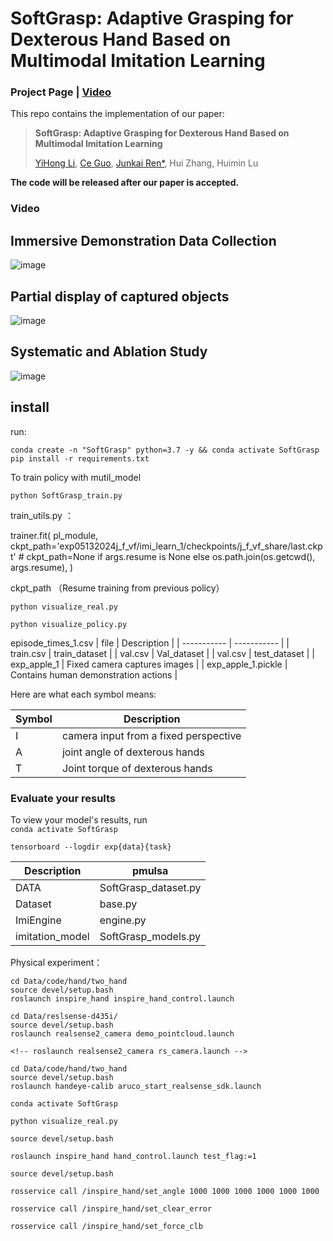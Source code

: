 # SoftGrasp: Adaptive Grasping for Dexterous Hand Based on Multimodal Imitation Learning

### Project Page | [Video](https://nubot-nudt.github.io/SoftGrasp/picture/video.html)
This repo contains the implementation of our paper:
> **SoftGrasp: Adaptive Grasping for Dexterous Hand Based on Multimodal Imitation Learning**
> 
> [YiHong Li](https://github.com/swagyiyi), [Ce Guo](https://github.com/henghenghahei849), [Junkai Ren*](https://github.com/jkren6), Hui Zhang, Huimin Lu
>

**The code  will be released after our paper  is accepted.**

### Video  
## Immersive Demonstration Data Collection

![image](https://github.com/nubot-nudt/SoftGrasp/blob/main/picture/teleporation.gif)

## Partial display of captured objects

![image](https://github.com/nubot-nudt/SoftGrasp/blob/main/picture/object.gif)

## Systematic and Ablation Study

![image](https://github.com/nubot-nudt/SoftGrasp/blob/main/picture/Ablation_Study.gif)


## install
run:
```
conda create -n "SoftGrasp" python=3.7 -y && conda activate SoftGrasp
pip install -r requirements.txt
```

To train policy with mutil_model
```
python SoftGrasp_train.py
```
train_utils.py ：

 trainer.fit(
        pl_module,
        ckpt_path='exp05132024j_f_vf/imi_learn_1/checkpoints/j_f_vf_share/last.ckpt'
        # ckpt_path=None
        if args.resume is None
        else os.path.join(os.getcwd(), args.resume),
    )

ckpt_path （Resume training from previous policy）
```
python visualize_real.py 

python visualize_policy.py 
```
episode_times_1.csv
| file      | Description |
| ----------- | ----------- |
| train.csv                 | train_dataset                            |
| val.csv                   | Val_dataset                               |
| val.csv                   | test_dataset                               |
| exp_apple_1           | Fixed camera captures images                           |
| exp_apple_1.pickle    | Contains human demonstration actions        |


Here are what each symbol means:

| Symbol      | Description |
| ----------- | ----------- |
| I   | camera input from a fixed perspective        |
| A   | joint angle of dexterous hands |
| T   | Joint torque of dexterous hands |


### Evaluate your results
To view your model's results, run <br>
 ```conda activate SoftGrasp```
 
```tensorboard --logdir exp{data}{task}```

| Description   |     pmulsa      |
| -----------   |   -----------   | 
|DATA           | SoftGrasp_dataset.py  |
|Dataset        | base.py       |
|ImiEngine      | engine.py     |
|imitation_model| SoftGrasp_models.py |

Physical experiment：
```
cd Data/code/hand/two_hand
source devel/setup.bash
roslaunch inspire_hand inspire_hand_control.launch
```
```
cd Data/reslsense-d435i/
source devel/setup.bash
roslaunch realsense2_camera demo_pointcloud.launch

<!-- roslaunch realsense2_camera rs_camera.launch -->

cd Data/code/hand/two_hand
source devel/setup.bash
roslaunch handeye-calib aruco_start_realsense_sdk.launch

```

 ```conda activate SoftGrasp```

```python visualize_real.py ```

```
source devel/setup.bash

roslaunch inspire_hand hand_control.launch test_flag:=1

source devel/setup.bash

rosservice call /inspire_hand/set_angle 1000 1000 1000 1000 1000 1000

rosservice call /inspire_hand/set_clear_error

rosservice call /inspire_hand/set_force_clb
```
